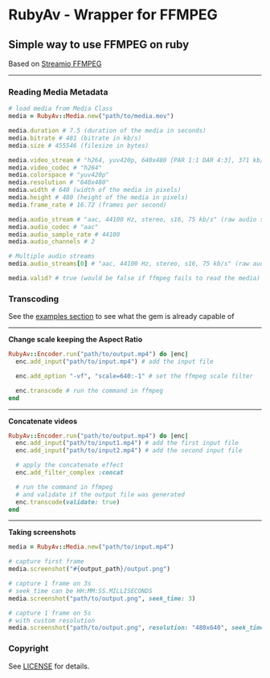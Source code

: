 # RubyAv - Wrapper for FFMPEG

## Simple way to use FFMPEG on ruby


Based on [Streamio FFMPEG](https://github.com/streamio/streamio-ffmpeg)


---------------

### Reading Media Metadata

```ruby
# load media from Media Class
media = RubyAv::Media.new("path/to/media.mov")

media.duration # 7.5 (duration of the media in seconds)
media.bitrate # 481 (bitrate in kb/s)
media.size # 455546 (filesize in bytes)

media.video_stream # "h264, yuv420p, 640x480 [PAR 1:1 DAR 4:3], 371 kb/s, 16.75 fps, 15 tbr, 600 tbn, 1200 tbc" (raw video stream info)
media.video_codec # "h264"
media.colorspace # "yuv420p"
media.resolution # "640x480"
media.width # 640 (width of the media in pixels)
media.height # 480 (height of the media in pixels)
media.frame_rate # 16.72 (frames per second)

media.audio_stream # "aac, 44100 Hz, stereo, s16, 75 kb/s" (raw audio stream info)
media.audio_codec # "aac"
media.audio_sample_rate # 44100
media.audio_channels # 2

# Multiple audio streams
media.audio_streams[0] # "aac, 44100 Hz, stereo, s16, 75 kb/s" (raw audio stream info)

media.valid? # true (would be false if ffmpeg fails to read the media)
```

### Transcoding

See the [examples section](https://github.com/Wilfison/ruby_av/tree/main/examples) to see what the gem is already capable of

-------------

**Change scale keeping the Aspect Ratio**
```ruby
RubyAv::Encoder.run("path/to/output.mp4") do |enc|
  enc.add_input("path/to/input.mp4") # add the input file

  enc.add_option "-vf", "scale=640:-1" # set the ffmpeg scale filter

  enc.transcode # run the command in ffmpeg
end
```

-------------

**Concatenate videos**
```ruby
RubyAv::Encoder.run("path/to/output.mp4") do |enc|
  enc.add_input("path/to/input1.mp4") # add the first input file
  enc.add_input("path/to/input2.mp4") # add the second input file

  # apply the concatenate effect
  enc.add_filter_complex :concat

  # run the command in ffmpeg
  # and validate if the output file was generated
  enc.transcode(validate: true)
end
```

-------------

**Taking screenshots**
```ruby
media = RubyAv::Media.new("path/to/input.mp4")

# capture first frame
media.screenshot("#{output_path}/output.png")

# capture 1 frame on 3s
# seek_time can be HH:MM:SS.MILLISECONDS
media.screenshot("path/to/output.png", seek_time: 3)

# capture 1 frame on 5s
# with custom resolution
media.screenshot("path/to/output.png", resolution: "480x640", seek_time: 5)
```

### Copyright
See [LICENSE](https://github.com/Wilfison/ruby_av/blob/main/LICENSE.txt) for details.
